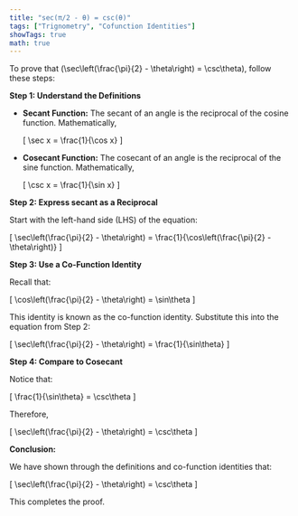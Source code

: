 ```yaml
---
title: "sec(π/2 - θ) = csc(θ)"
tags: ["Trignometry", "Cofunction Identities"]
showTags: true
math: true
---
```




To prove that \(\sec\left(\frac{\pi}{2} - \theta\right) = \csc\theta\), follow these steps:

**Step 1: Understand the Definitions**

- **Secant Function:** The secant of an angle is the reciprocal of the cosine function. Mathematically,
  
  \[
  \sec x = \frac{1}{\cos x}
  \]

- **Cosecant Function:** The cosecant of an angle is the reciprocal of the sine function. Mathematically,

  \[
  \csc x = \frac{1}{\sin x}
  \]

**Step 2: Express secant as a Reciprocal**

Start with the left-hand side (LHS) of the equation:

\[
\sec\left(\frac{\pi}{2} - \theta\right) = \frac{1}{\cos\left(\frac{\pi}{2} - \theta\right)}
\]

**Step 3: Use a Co-Function Identity**

Recall that:

\[
\cos\left(\frac{\pi}{2} - \theta\right) = \sin\theta
\]

This identity is known as the co-function identity. Substitute this into the equation from Step 2:

\[
\sec\left(\frac{\pi}{2} - \theta\right) = \frac{1}{\sin\theta}
\]

**Step 4: Compare to Cosecant**

Notice that:

\[
\frac{1}{\sin\theta} = \csc\theta
\]

Therefore,

\[
\sec\left(\frac{\pi}{2} - \theta\right) = \csc\theta
\]

**Conclusion:**

We have shown through the definitions and co-function identities that:

\[
\sec\left(\frac{\pi}{2} - \theta\right) = \csc\theta
\]

This completes the proof.
